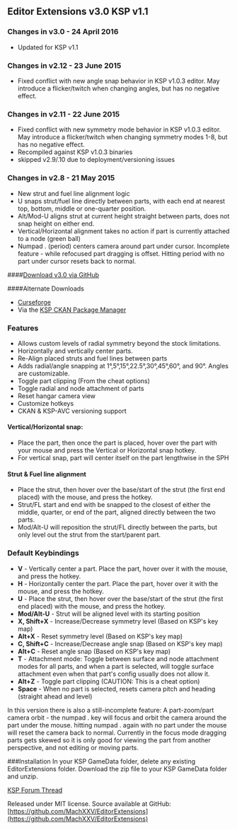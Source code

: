 ## Editor Extensions v3.0 KSP v1.1

### Changes in v3.0 - 24 April 2016
* Updated for KSP v1.1

### Changes in v2.12 - 23 June 2015
* Fixed conflict with new angle snap behavior in KSP v1.0.3 editor. May introduce a flicker/twitch when changing angles, but has no negative effect.

### Changes in v2.11 - 22 June 2015
* Fixed conflict with new symmetry mode behavior in KSP v1.0.3 editor. May introduce a flicker/twitch when changing symmetry modes 1-8, but has no negative effect.
* Recompiled against KSP v1.0.3 binaries
* skipped v2.9/.10 due to deployment/versioning issues

### Changes in v2.8 - 21 May 2015
* New strut and fuel line alignment logic
* U snaps strut/fuel line directly between parts, with each end at nearest top, bottom, middle or one-quarter position.
* Alt/Mod-U aligns strut at current height straight between parts, does not snap height on either end.
* Vertical/Horizontal alignment takes no action if part is currently attached to a node (green ball)
* Numpad . (period) centers camera around part under cursor. Incomplete feature - while refocused part dragging is offset. Hitting period with no part under cursor resets back to normal.

####[Download v3.0 via GitHub](https://github.com/MachXXV/EditorExtensions/releases/download/v3.0/EditorExtensions_v3.0.zip)

####Alternate Downloads
* [Curseforge](http://kerbal.curseforge.com/ksp-mods/230776)
* Via the [KSP CKAN Package Manager](http://forum.kerbalspaceprogram.com/threads/100067)

### Features
* Allows custom levels of radial symmetry beyond the stock limitations.
* Horizontally and vertically center parts.
* Re-Align placed struts and fuel lines between parts 
* Adds radial/angle snapping at 1°,5°,15°,22.5°,30°,45°,60°, and 90°. Angles are customizable.
* Toggle part clipping (From the cheat options)
* Toggle radial and node attachment of parts
* Reset hangar camera view
* Customize hotkeys
* CKAN & KSP-AVC versioning support

#### Vertical/Horizontal snap:
* Place the part, then once the part is placed, hover over the part with your mouse and press the Vertical or Horizontal snap hotkey.
* For vertical snap, part will center itself on the part lengthwise in the SPH

#### Strut & Fuel line alignment
* Place the strut, then hover over the base/start of the strut (the first end placed) with the mouse, and press the hotkey.
* Strut/FL start and end with be snapped to the closest of either the middle, quarter, or end of the part, aligned directly between the two parts.
* Mod/Alt-U will reposition the strut/FL directly between the parts, but only level out the strut from the start/parent part.

### Default Keybindings
* **V** 			- Vertically center a part. Place the part, hover over it with the mouse, and press the hotkey.
* **H** 			- Horizontally center the part. Place the part, hover over it with the mouse, and press the hotkey.
* **U** 			- Place the strut, then hover over the base/start of the strut (the first end placed) with the mouse, and press the hotkey.
* **Mod/Alt-U**		- Strut will be aligned level with its starting position
* **X, Shift+X** 	- Increase/Decrease symmetry level (Based on KSP's key map)
* **Alt+X** 		- Reset symmetry level (Based on KSP's key map)
* **C, Shift+C** 	- Increase/Decrease angle snap (Based on KSP's key map)
* **Alt+C**			- Reset angle snap (Based on KSP's key map)
* **T** 			- Attachment mode: Toggle between surface and node attachment modes for all parts, and when a part is selected, will toggle surface attachment even when that part's config usually does not allow it.
* **Alt+Z** 		- Toggle part clipping (CAUTION: This is a cheat option)
* **Space** 		- When no part is selected, resets camera pitch and heading (straight ahead and level)

In this version there is also a still-incomplete feature: A part-zoom/part camera orbit - the numpad . key will focus and orbit the camera around the part under the mouse. hitting numpad . again with no part under the mouse will reset the camera back to normal. Currently in the focus mode dragging parts gets skewed so it is only good for viewing the part from another perspective, and not editing or moving parts.

###Installation
In your KSP GameData folder, delete any existing EditorExtensions folder.
Download the zip file to your KSP GameData folder and unzip.

[KSP Forum Thread](http://forum.kerbalspaceprogram.com/threads/38768)

Released under MIT license.
Source available at GitHub: [https://github.com/MachXXV/EditorExtensions](https://github.com/MachXXV/EditorExtensions)

